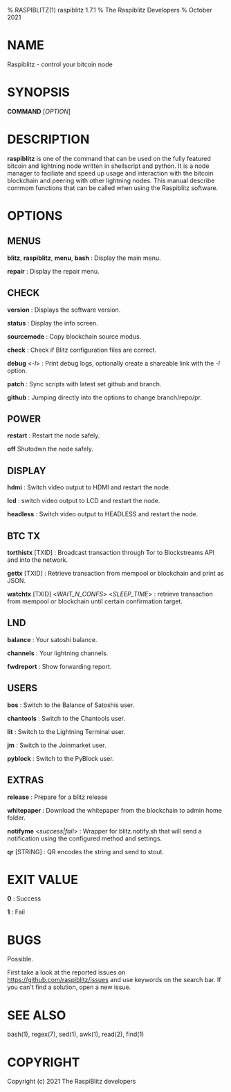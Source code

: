 % RASPIBLITZ(1) raspiblitz 1.7.1
% The Raspiblitz Developers
% October 2021


# NAME

Raspiblitz - control your bitcoin node


# SYNOPSIS

**COMMAND** [*OPTION*]


# DESCRIPTION

**raspiblitz** is one of the command that can be used on the fully featured bitcoin and lightning node written in shellscript and python. It is a node manager to faciliate and speed up usage and interaction with the bitcoin blockchain and peering with other lightning nodes. This manual describe commom functions that can be called when using the Raspiblitz software.


# OPTIONS

## MENUS

**blitz**, **raspiblitz**, **menu**, **bash**
: Display the main menu.

**repair**
: Display the repair menu.

## CHECK

**version**
: Displays the software version.

**status**
: Display the info screen.

**sourcemode**
: Copy blockchain source modus.

**check**
: Check if Blitz configuration files are correct.

**debug** <*-l*>
: Print debug logs, optionally create a shareable link with the *-l* option.

**patch**
: Sync scripts with latest set github and branch.

**github**
: Jumping directly into the options to change branch/repo/pr.

## POWER

**restart**
: Restart the node safely.

**off**
Shutodwn the node safely.

## DISPLAY

**hdmi**
: Switch video output to HDMI and restart the node.

**lcd**
: switch video output to LCD and restart the node.

**headless**
: Switch video output to HEADLESS and restart the node.

## BTC TX

**torthistx** [TXID]
: Broadcast transaction through Tor to Blockstreams API and into the network.

**gettx** [TXID]
: Retrieve transaction from mempool or blockchain and print as JSON.

**watchtx** [TXID] <*WAIT_N_CONFS*> <*SLEEP_TIME*>
: retrieve transaction from mempool or blockchain until certain confirmation target.

## LND

**balance**
: Your satoshi balance.

**channels**
: Your lightning channels.

**fwdreport**
: Show forwarding report.

## USERS

**bos**
: Switch to the Balance of Satoshis user.

**chantools**
: Switch to the Chantools user.

**lit**
: Switch to the Lightning Terminal user.

**jm**
: Switch to the Joinmarket user.

**pyblock**
: Switch to the PyBlock user.

## EXTRAS

**release**
: Prepare for a blitz release

**whitepaper**
: Download the whitepaper from the blockchain to admin home folder.

**notifyme** <*success|fail*>
: Wrapper for blitz.notify.sh that will send a notification using the configured method and settings.

**qr** [STRING]
: QR encodes the string and send to stout.


# EXIT VALUE
**0**
: Success

**1**
: Fail


# BUGS

Possible.

First take a look at the reported issues on https://github.com/raspiblitz/issues and use keywords on the search bar. If you can't find a solution, open a new issue.


# SEE ALSO

bash(1), regex(7), sed(1), awk(1), read(2), find(1)


# COPYRIGHT

Copyright (c) 2021 The RaspiBlitz developers
